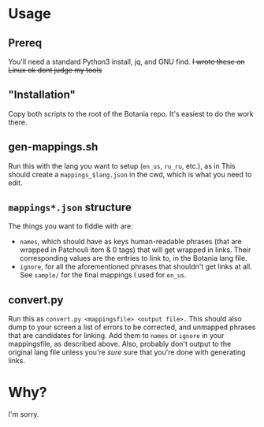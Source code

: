 # Usage
## Prereq
You'll need a standard Python3 install, jq, and GNU find. ~~I wrote these on Linux ok dont judge my tools~~
## "Installation"
Copy both scripts to the root of the Botania repo. It's easiest to do the work there.
## gen-mappings.sh
Run this with the lang you want to setup (`en_us`, `ru_ru`, etc.), as in This should create a `mappings_$lang.json` in the cwd, which is what you need to edit.
## `mappings*.json` structure
The things you want to fiddle with are:
 - `names`, which should have as keys human-readable phrases (that are wrapped in Patchouli item & 0 tags) that will get wrapped in links. Their corresponding values are the entries to link to, in the Botania lang file.
 - `ignore`, for all the aforementioned phrases that shouldn't get links at all.
See `sample/` for the final mappings I used for `en_us`.
## convert.py
Run this as `convert.py <mappingsfile> <output file>.` This should also dump to your screen a list of errors to be corrected, and unmapped phrases that are candidates for linking. Add them to `names` or `ignore` in your mappingsfile, as described above. Also, probably don't output to the original lang file unless you're *sure* sure that you're done with generating links.
# Why?
I'm sorry.
